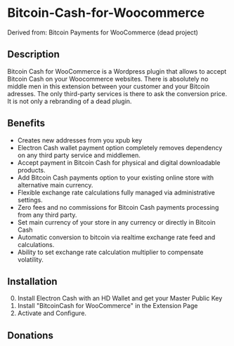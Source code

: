 # Bitcoin-Cash-for-Woocommerce

Derived from: Bitcoin Payments for WooCommerce (dead project)

## Description

Bitcoin Cash for WooCommerce is a Wordpress plugin that allows to accept Bitcoin Cash on your Woocommerce websites. There is absolutely no middle men in this extension between your customer and your Bitcoin adresses. The only third-party services is there to ask the conversion price. It is not only a rebranding of a dead plugin. 

## Benefits

* Creates new addresses from you xpub key
* Electron Cash wallet payment option completely removes dependency on any third party service and middlemen.
* Accept payment in Bitcoin Cash for physical and digital downloadable products.
* Add Bitcoin Cash payments option to your existing online store with alternative main currency.
* Flexible exchange rate calculations fully managed via administrative settings.
* Zero fees and no commissions for Bitcoin Cash payments processing from any third party.
* Set main currency of your store in any currency or directly in Bitcoin Cash
* Automatic conversion to bitcoin via realtime exchange rate feed and calculations.
* Ability to set exchange rate calculation multiplier to compensate volatility.


## Installation

0. Install Electron Cash with an HD Wallet and get your Master Public Key
1. Install "BitcoinCash for WooCommerce" in the Extension Page
2. Activate and Configure. 

## Donations 


